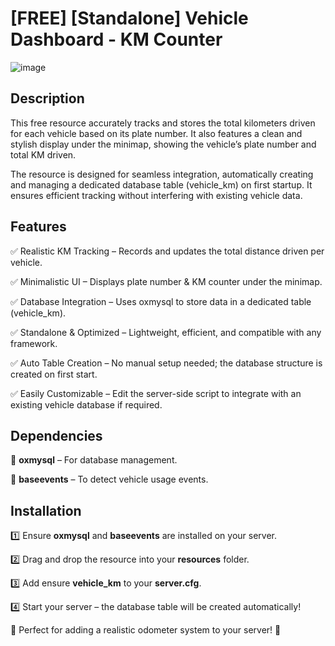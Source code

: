 # [FREE] [Standalone] Vehicle Dashboard - KM Counter
![image](https://github.com/user-attachments/assets/21550c8e-f1ae-49cb-b062-df0e6f234f94)

## Description
This free resource accurately tracks and stores the total kilometers driven for each vehicle based on its plate number. It also features a clean and stylish display under the minimap, showing the vehicle’s plate number and total KM driven.

The resource is designed for seamless integration, automatically creating and managing a dedicated database table (vehicle_km) on first startup. It ensures efficient tracking without interfering with existing vehicle data.

## Features
✅ Realistic KM Tracking – Records and updates the total distance driven per vehicle.

✅ Minimalistic UI – Displays plate number & KM counter under the minimap.

✅ Database Integration – Uses oxmysql to store data in a dedicated table (vehicle_km).

✅ Standalone & Optimized – Lightweight, efficient, and compatible with any framework.

✅ Auto Table Creation – No manual setup needed; the database structure is created on first start.

✅ Easily Customizable – Edit the server-side script to integrate with an existing vehicle database if required.

## Dependencies
🔹 **oxmysql** – For database management.

🔹 **baseevents** – To detect vehicle usage events.

## Installation
1️⃣ Ensure **oxmysql** and **baseevents** are installed on your server.

2️⃣ Drag and drop the resource into your **resources** folder.

3️⃣ Add ensure **vehicle_km** to your **server.cfg**.

4️⃣ Start your server – the database table will be created automatically!


🔹 Perfect for adding a realistic odometer system to your server! 🚀
